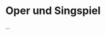 <!--
author: Dennis Ried
email: dennis.ried@musikwiss.uni-halle.de
version: 1.0.0
language: de
narrator: Deutsch Female
comment: Oper und Singspiel (Sitzung 12)
-->

# Oper und Singspiel

...
